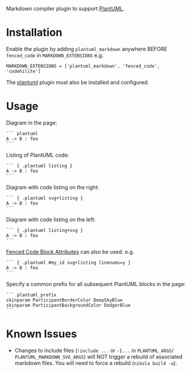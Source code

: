 Markdown compiler plugin to support [PlantUML](https://plantuml.com/).

Installation
============

Enable the plugin by adding `plantuml_markdown` anywhere BEFORE `fenced_code` in `MARKDOWN_EXTENSIONS` e.g.

    MARKDOWN_EXTENSIONS = ['plantuml_markdown', 'fenced_code', 'codehilite']

The [plantuml](https://plugins.getnikola.com/#plantuml) plugin must also be installed and configured.

Usage
=====

Diagram in the page:

    ``` plantuml
    A -> B : foo
    ```

Listing of PlantUML code:

    ``` { .plantuml listing }
    A -> B : foo
    ```

Diagram with code listing on the right:

    ``` { .plantuml svg+listing }
    A -> B : foo
    ```

Diagram with code listing on the left:

    ``` { .plantuml listing+svg }
    A -> B : foo
    ```

[Fenced Code Block Attributes](https://python-markdown.github.io/extensions/fenced_code_blocks/#attributes)
can also be used.  e.g.

    ``` { .plantuml #my_id svg+listing linenums=y }
    A -> B : foo
    ```

Specify a common prefix for all subsequent PlantUML blocks in the page:

    ``` plantuml_prefix
    skinparam ParticipantBorderColor DeepSkyBlue
    skinparam ParticipantBackgroundColor DodgerBlue
    ```

Known Issues
============

- Changes to include files (`!include ...` or `-I...` in `PLANTUML_ARGS`/ `PLANTUML_MARKDOWN_SVG_ARGS`)
  will NOT trigger a rebuild of associated markdown files. You will need to force a rebuild (`nikola build -a`).
